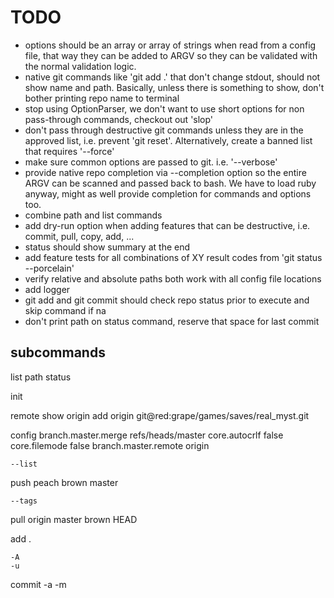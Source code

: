 TODO
====

* options should be an array or array of strings when read from a  config
  file, that way they can be added to ARGV so they can be validated with
  the normal validation logic.
* native git commands like 'git add .' that don't change stdout, should not
  show name and path.  Basically, unless there is something to show, don't
  bother printing repo name to terminal
* stop using OptionParser, we don't want to use short options for non pass-through commands, checkout out 'slop'
* don't pass through destructive git commands unless they are in the approved
  list, i.e. prevent 'git reset'.  Alternatively, create a banned list that requires '--force'
* make sure common options are passed to git. i.e. '--verbose'
* provide native repo completion via --completion option so the entire ARGV can
  be scanned and passed back to bash.  We have to load ruby anyway, might as
  well provide completion for commands and options too.
* combine path and list commands
* add dry-run option when adding features that can be destructive, i.e. commit,
  pull, copy, add, ...
* status should show summary at the end
* add feature tests for all combinations of XY result codes from 'git status --porcelain'
* verify relative and absolute paths both work with all config file locations
* add logger
* git add and git commit should check repo status prior to execute and
  skip command if na
* don't print path on status command, reserve that space for last commit

subcommands
----------

  list
  path
  status

  init

  remote
    <no arg>
    show origin
    add origin git@red:grape/games/saves/real_myst.git

  config
    <no arg>
    branch.master.merge refs/heads/master
    core.autocrlf false
    core.filemode false
    branch.master.remote origin

    --list

  push
    <no arg>
    peach
    brown master

    --tags


  pull
    <no arg>
    origin master
    brown HEAD

  add
    <no arg>
    .

    -A
    -u

  commit
    -a
    -m

